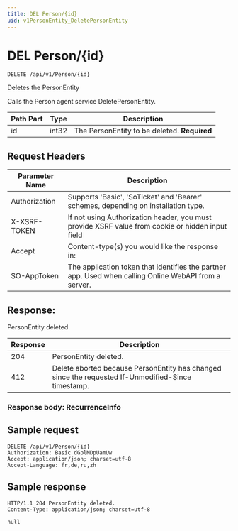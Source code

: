 ```yaml
---
title: DEL Person/{id}
uid: v1PersonEntity_DeletePersonEntity
---
```


# DEL Person/{id}

```http
DELETE /api/v1/Person/{id}
```

Deletes the PersonEntity


Calls the Person agent service DeletePersonEntity.





| Path Part | Type | Description |
|-----------|------|-------------|
| id | int32 | The PersonEntity to be deleted. **Required** |



## Request Headers

| Parameter Name | Description |
|----------------|-------------|
| Authorization  | Supports 'Basic', 'SoTicket' and 'Bearer' schemes, depending on installation type. |
| X-XSRF-TOKEN   | If not using Authorization header, you must provide XSRF value from cookie or hidden input field |
| Accept         | Content-type(s) you would like the response in:  |
| SO-AppToken | The application token that identifies the partner app. Used when calling Online WebAPI from a server. |


## Response:

PersonEntity deleted.

| Response | Description |
|----------------|-------------|
| 204 | PersonEntity deleted. |
| 412 | Delete aborted because PersonEntity has changed since the requested If-Unmodified-Since timestamp. |

### Response body: RecurrenceInfo


## Sample request

```http!
DELETE /api/v1/Person/{id}
Authorization: Basic dGplMDpUamUw
Accept: application/json; charset=utf-8
Accept-Language: fr,de,ru,zh
```

## Sample response

```http_
HTTP/1.1 204 PersonEntity deleted.
Content-Type: application/json; charset=utf-8

null
```